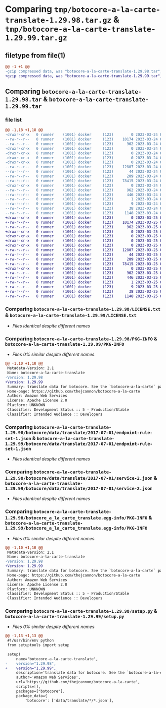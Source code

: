 # Comparing `tmp/botocore-a-la-carte-translate-1.29.98.tar.gz` & `tmp/botocore-a-la-carte-translate-1.29.99.tar.gz`

## filetype from file(1)

```diff
@@ -1 +1 @@
-gzip compressed data, was "botocore-a-la-carte-translate-1.29.98.tar", last modified: Fri Mar 24 01:24:44 2023, max compression
+gzip compressed data, was "botocore-a-la-carte-translate-1.29.99.tar", last modified: Sat Mar 25 01:23:13 2023, max compression
```

## Comparing `botocore-a-la-carte-translate-1.29.98.tar` & `botocore-a-la-carte-translate-1.29.99.tar`

### file list

```diff
@@ -1,18 +1,18 @@
-drwxr-xr-x   0 runner    (1001) docker     (123)        0 2023-03-24 01:24:44.050179 botocore-a-la-carte-translate-1.29.98/
--rw-r--r--   0 runner    (1001) docker     (123)    10174 2023-03-24 01:24:43.000000 botocore-a-la-carte-translate-1.29.98/LICENSE.txt
--rw-r--r--   0 runner    (1001) docker     (123)      962 2023-03-24 01:24:44.050179 botocore-a-la-carte-translate-1.29.98/PKG-INFO
-drwxr-xr-x   0 runner    (1001) docker     (123)        0 2023-03-24 01:24:44.050179 botocore-a-la-carte-translate-1.29.98/botocore/
-drwxr-xr-x   0 runner    (1001) docker     (123)        0 2023-03-24 01:24:44.050179 botocore-a-la-carte-translate-1.29.98/botocore/data/
-drwxr-xr-x   0 runner    (1001) docker     (123)        0 2023-03-24 01:24:44.050179 botocore-a-la-carte-translate-1.29.98/botocore/data/translate/
-drwxr-xr-x   0 runner    (1001) docker     (123)        0 2023-03-24 01:24:44.050179 botocore-a-la-carte-translate-1.29.98/botocore/data/translate/2017-07-01/
--rw-r--r--   0 runner    (1001) docker     (123)    12807 2023-03-24 01:23:57.000000 botocore-a-la-carte-translate-1.29.98/botocore/data/translate/2017-07-01/endpoint-rule-set-1.json
--rw-r--r--   0 runner    (1001) docker     (123)       44 2023-03-24 01:23:57.000000 botocore-a-la-carte-translate-1.29.98/botocore/data/translate/2017-07-01/examples-1.json
--rw-r--r--   0 runner    (1001) docker     (123)      209 2023-03-24 01:23:57.000000 botocore-a-la-carte-translate-1.29.98/botocore/data/translate/2017-07-01/paginators-1.json
--rw-r--r--   0 runner    (1001) docker     (123)    78415 2023-03-24 01:23:57.000000 botocore-a-la-carte-translate-1.29.98/botocore/data/translate/2017-07-01/service-2.json
-drwxr-xr-x   0 runner    (1001) docker     (123)        0 2023-03-24 01:24:44.050179 botocore-a-la-carte-translate-1.29.98/botocore_a_la_carte_translate.egg-info/
--rw-r--r--   0 runner    (1001) docker     (123)      962 2023-03-24 01:24:44.000000 botocore-a-la-carte-translate-1.29.98/botocore_a_la_carte_translate.egg-info/PKG-INFO
--rw-r--r--   0 runner    (1001) docker     (123)      446 2023-03-24 01:24:44.000000 botocore-a-la-carte-translate-1.29.98/botocore_a_la_carte_translate.egg-info/SOURCES.txt
--rw-r--r--   0 runner    (1001) docker     (123)        1 2023-03-24 01:24:44.000000 botocore-a-la-carte-translate-1.29.98/botocore_a_la_carte_translate.egg-info/dependency_links.txt
--rw-r--r--   0 runner    (1001) docker     (123)        9 2023-03-24 01:24:44.000000 botocore-a-la-carte-translate-1.29.98/botocore_a_la_carte_translate.egg-info/top_level.txt
--rw-r--r--   0 runner    (1001) docker     (123)       38 2023-03-24 01:24:44.050179 botocore-a-la-carte-translate-1.29.98/setup.cfg
--rw-r--r--   0 runner    (1001) docker     (123)     1148 2023-03-24 01:24:43.000000 botocore-a-la-carte-translate-1.29.98/setup.py
+drwxr-xr-x   0 runner    (1001) docker     (123)        0 2023-03-25 01:23:13.245248 botocore-a-la-carte-translate-1.29.99/
+-rw-r--r--   0 runner    (1001) docker     (123)    10174 2023-03-25 01:23:12.000000 botocore-a-la-carte-translate-1.29.99/LICENSE.txt
+-rw-r--r--   0 runner    (1001) docker     (123)      962 2023-03-25 01:23:13.241248 botocore-a-la-carte-translate-1.29.99/PKG-INFO
+drwxr-xr-x   0 runner    (1001) docker     (123)        0 2023-03-25 01:23:13.241248 botocore-a-la-carte-translate-1.29.99/botocore/
+drwxr-xr-x   0 runner    (1001) docker     (123)        0 2023-03-25 01:23:13.241248 botocore-a-la-carte-translate-1.29.99/botocore/data/
+drwxr-xr-x   0 runner    (1001) docker     (123)        0 2023-03-25 01:23:13.241248 botocore-a-la-carte-translate-1.29.99/botocore/data/translate/
+drwxr-xr-x   0 runner    (1001) docker     (123)        0 2023-03-25 01:23:13.241248 botocore-a-la-carte-translate-1.29.99/botocore/data/translate/2017-07-01/
+-rw-r--r--   0 runner    (1001) docker     (123)    12807 2023-03-25 01:22:12.000000 botocore-a-la-carte-translate-1.29.99/botocore/data/translate/2017-07-01/endpoint-rule-set-1.json
+-rw-r--r--   0 runner    (1001) docker     (123)       44 2023-03-25 01:22:12.000000 botocore-a-la-carte-translate-1.29.99/botocore/data/translate/2017-07-01/examples-1.json
+-rw-r--r--   0 runner    (1001) docker     (123)      209 2023-03-25 01:22:12.000000 botocore-a-la-carte-translate-1.29.99/botocore/data/translate/2017-07-01/paginators-1.json
+-rw-r--r--   0 runner    (1001) docker     (123)    78415 2023-03-25 01:22:12.000000 botocore-a-la-carte-translate-1.29.99/botocore/data/translate/2017-07-01/service-2.json
+drwxr-xr-x   0 runner    (1001) docker     (123)        0 2023-03-25 01:23:13.241248 botocore-a-la-carte-translate-1.29.99/botocore_a_la_carte_translate.egg-info/
+-rw-r--r--   0 runner    (1001) docker     (123)      962 2023-03-25 01:23:13.000000 botocore-a-la-carte-translate-1.29.99/botocore_a_la_carte_translate.egg-info/PKG-INFO
+-rw-r--r--   0 runner    (1001) docker     (123)      446 2023-03-25 01:23:13.000000 botocore-a-la-carte-translate-1.29.99/botocore_a_la_carte_translate.egg-info/SOURCES.txt
+-rw-r--r--   0 runner    (1001) docker     (123)        1 2023-03-25 01:23:13.000000 botocore-a-la-carte-translate-1.29.99/botocore_a_la_carte_translate.egg-info/dependency_links.txt
+-rw-r--r--   0 runner    (1001) docker     (123)        9 2023-03-25 01:23:13.000000 botocore-a-la-carte-translate-1.29.99/botocore_a_la_carte_translate.egg-info/top_level.txt
+-rw-r--r--   0 runner    (1001) docker     (123)       38 2023-03-25 01:23:13.245248 botocore-a-la-carte-translate-1.29.99/setup.cfg
+-rw-r--r--   0 runner    (1001) docker     (123)     1148 2023-03-25 01:23:12.000000 botocore-a-la-carte-translate-1.29.99/setup.py
```

### Comparing `botocore-a-la-carte-translate-1.29.98/LICENSE.txt` & `botocore-a-la-carte-translate-1.29.99/LICENSE.txt`

 * *Files identical despite different names*

### Comparing `botocore-a-la-carte-translate-1.29.98/PKG-INFO` & `botocore-a-la-carte-translate-1.29.99/PKG-INFO`

 * *Files 0% similar despite different names*

```diff
@@ -1,10 +1,10 @@
 Metadata-Version: 2.1
 Name: botocore-a-la-carte-translate
-Version: 1.29.98
+Version: 1.29.99
 Summary: translate data for botocore. See the `botocore-a-la-carte` package for more info.
 Home-page: https://github.com/thejcannon/botocore-a-la-carte
 Author: Amazon Web Services
 License: Apache License 2.0
 Platform: UNKNOWN
 Classifier: Development Status :: 5 - Production/Stable
 Classifier: Intended Audience :: Developers
```

### Comparing `botocore-a-la-carte-translate-1.29.98/botocore/data/translate/2017-07-01/endpoint-rule-set-1.json` & `botocore-a-la-carte-translate-1.29.99/botocore/data/translate/2017-07-01/endpoint-rule-set-1.json`

 * *Files identical despite different names*

### Comparing `botocore-a-la-carte-translate-1.29.98/botocore/data/translate/2017-07-01/service-2.json` & `botocore-a-la-carte-translate-1.29.99/botocore/data/translate/2017-07-01/service-2.json`

 * *Files identical despite different names*

### Comparing `botocore-a-la-carte-translate-1.29.98/botocore_a_la_carte_translate.egg-info/PKG-INFO` & `botocore-a-la-carte-translate-1.29.99/botocore_a_la_carte_translate.egg-info/PKG-INFO`

 * *Files 0% similar despite different names*

```diff
@@ -1,10 +1,10 @@
 Metadata-Version: 2.1
 Name: botocore-a-la-carte-translate
-Version: 1.29.98
+Version: 1.29.99
 Summary: translate data for botocore. See the `botocore-a-la-carte` package for more info.
 Home-page: https://github.com/thejcannon/botocore-a-la-carte
 Author: Amazon Web Services
 License: Apache License 2.0
 Platform: UNKNOWN
 Classifier: Development Status :: 5 - Production/Stable
 Classifier: Intended Audience :: Developers
```

### Comparing `botocore-a-la-carte-translate-1.29.98/setup.py` & `botocore-a-la-carte-translate-1.29.99/setup.py`

 * *Files 0% similar despite different names*

```diff
@@ -1,13 +1,13 @@
 #!/usr/bin/env python
 from setuptools import setup
 
 setup(
     name='botocore-a-la-carte-translate',
-    version="1.29.98",
+    version="1.29.99",
     description='translate data for botocore. See the `botocore-a-la-carte` package for more info.',
     author='Amazon Web Services',
     url='https://github.com/thejcannon/botocore-a-la-carte',
     scripts=[],
     packages=["botocore"],
     package_data={
         'botocore': ['data/translate/*/*.json'],
```

